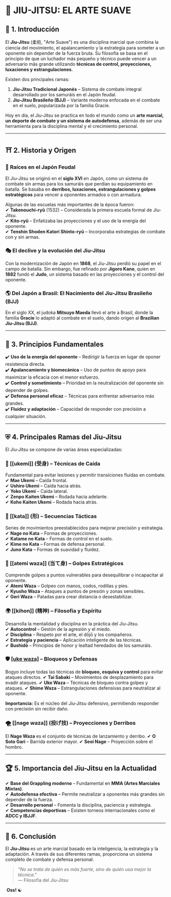 # 🥋 JIU-JITSU: EL ARTE SUAVE

## 🌟 **1. Introducción**

El **Jiu-Jitsu** (柔術, "Arte Suave") es una disciplina marcial que combina la ciencia del movimiento, el apalancamiento y la estrategia para someter a un oponente sin depender de la fuerza bruta. Su filosofía se basa en el principio de que un luchador más pequeño y técnico puede vencer a un adversario más grande utilizando **técnicas de control, proyecciones, luxaciones y estrangulaciones**.

Existen dos principales ramas:

1. **Jiu-Jitsu Tradicional Japonés** – Sistema de combate integral desarrollado por los samuráis en el Japón feudal.
2. **Jiu-Jitsu Brasileño (BJJ)** – Variante moderna enfocada en el combate en el suelo, popularizada por la familia Gracie.

Hoy en día, el Jiu-Jitsu se practica en todo el mundo como un **arte marcial, un deporte de combate y un sistema de autodefensa**, además de ser una herramienta para la disciplina mental y el crecimiento personal.

---

## ⛩️ **2. Historia y Origen**

### 📜 **Raíces en el Japón Feudal**

El Jiu-Jitsu se originó en el **siglo XVI** en Japón, como un sistema de combate sin armas para los samuráis que perdían su equipamiento en batalla. Se basaba en **derribos, luxaciones, estrangulaciones y golpes estratégicos** para vencer a oponentes armados o con armadura.

Algunas de las escuelas más importantes de la época fueron:  
✔ **Takenouchi-ryū** (1532) – Considerada la primera escuela formal de Jiu-Jitsu.  
✔ **Kito-ryū** – Enfatizaba las proyecciones y el uso de la energía del oponente.  
✔ **Tenshin Shoden Katori Shinto-ryū** – Incorporaba estrategias de combate con y sin armas.

### 🎭 **El declive y la evolución del Jiu-Jitsu**

Con la modernización de Japón en **1868**, el Jiu-Jitsu perdió su papel en el campo de batalla. Sin embargo, fue refinado por **Jigoro Kano**, quien en **1882** fundó el **Judo**, un sistema basado en las proyecciones y el control del oponente.

### 🌎 **Del Japón a Brasil: El Nacimiento del Jiu-Jitsu Brasileño (BJJ)**

En el siglo XX, el judoka **Mitsuyo Maeda** llevó el arte a Brasil, donde la familia **Gracie** lo adaptó al combate en el suelo, dando origen al **Brazilian Jiu-Jitsu (BJJ)**.

---

## 🏰 **3. Principios Fundamentales**

✔️ **Uso de la energía del oponente** – Redirigir la fuerza en lugar de oponer resistencia directa.  
✔️ **Apalancamiento y biomecánica** – Uso de puntos de apoyo para maximizar la eficacia con el menor esfuerzo.  
✔️ **Control y sometimiento** – Prioridad en la neutralización del oponente sin depender de golpes.  
✔️ **Defensa personal eficaz** – Técnicas para enfrentar adversarios más grandes.  
✔️ **Fluidez y adaptación** – Capacidad de responder con precisión a cualquier situación.

---

## ⛨️ **4. Principales Ramas del Jiu-Jitsu**

El Jiu-Jitsu se compone de varias áreas especializadas:

### **🔄 [[ukemi]] (受身) – Técnicas de Caída**

Fundamental para evitar lesiones y permitir transiciones fluidas en combate.  
✔ **Mae Ukemi** – Caída frontal.  
✔ **Ushiro Ukemi** – Caída hacia atrás.  
✔ **Yoko Ukemi** – Caída lateral.  
✔ **Zenpo Kaiten Ukemi** – Rodada hacia adelante.  
✔ **Koho Kaiten Ukemi** – Rodada hacia atrás.

### **🥇 [[kata]] (形) – Secuencias Tácticas**

Series de movimientos preestablecidos para mejorar precisión y estrategia.  
✔ **Nage no Kata** – Formas de proyecciones.  
✔ **Katame no Kata** – Formas de control en el suelo.  
✔ **Kime no Kata** – Formas de defensa personal.  
✔ **Juno Kata** – Formas de suavidad y fluidez.

### **🌟 [[atemi waza]] (当て身) – Golpes Estratégicos**

Comprende golpes a puntos vulnerables para desequilibrar o incapacitar al oponente.  
✔ **Atemi Waza** – Golpeo con manos, codos, rodillas y pies.  
✔ **Kyusho Waza** – Ataques a puntos de presión y zonas sensibles.  
✔ **Geri Waza** – Patadas para crear distancia o desestabilizar.

### **🌍 [[kihon]] (精神) – Filosofía y Espíritu**

Desarrolla la mentalidad y disciplina en la práctica del Jiu-Jitsu.  
✔ **Autocontrol** – Gestón de la agresión y el miedo.  
✔ **Disciplina** – Respeto por el arte, el dōjō y los compañeros.  
✔ **Estrategia y paciencia** – Aplicación inteligente de las técnicas.  
✔ **Bushidō** – Principios de honor y lealtad heredados de los samuráis.

### **🛡️ [[uke waza]](防御) – Bloqueos y Defensas**

Bogyo incluye todas las técnicas de **bloqueo, esquiva y control** para evitar ataques directos. 
✔ **Tai Sabaki** – Movimientos de desplazamiento para evadir ataques. 
✔ **Uke Waza** – Técnicas de bloqueo contra golpes y ataques. 
✔ **Shime Waza** – Estrangulaciones defensivas para neutralizar al oponente. 

**Importancia:** Es el núcleo del Jiu-Jitsu defensivo, permitiendo responder con precisión sin recibir daño. 

### **🌪️ [[nage waza]] (投げ技) – Proyecciones y Derribos**
El **Nage Waza** es el conjunto de técnicas de lanzamiento y derribo. 
✔ **O Soto Gari** – Barrida exterior mayor. 
✔ **Seoi Nage** – Proyección sobre el hombro.

---

## 🏆 **5. Importancia del Jiu-Jitsu en la Actualidad**

✔ **Base del Grappling moderno** – Fundamental en **MMA (Artes Marciales Mixtas)**.  
✔ **Autodefensa efectiva** – Permite neutralizar a oponentes más grandes sin depender de la fuerza.  
✔ **Desarrollo personal** – Fomenta la disciplina, paciencia y estrategia.  
✔ **Competencias deportivas** – Existen torneos internacionales como el **ADCC y IBJJF**.

---

## 🤝 **6. Conclusión**

El **Jiu-Jitsu** es un arte marcial basado en la inteligencia, la estrategia y la adaptación. A través de sus diferentes ramas, proporciona un sistema completo de combate y defensa personal.

> _"No se trata de quién es más fuerte, sino de quién usa mejor la técnica."_  
> — Filosofía del Jiu-Jitsu

️ **Oss!** ☯